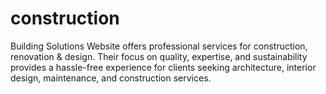 # construction
Building Solutions Website offers professional services for construction, renovation &amp; design. Their focus on quality, expertise, and sustainability provides a hassle-free experience for clients seeking architecture, interior design, maintenance, and construction services.
